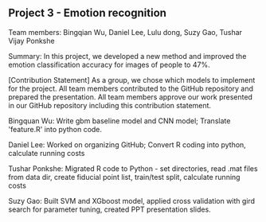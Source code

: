## Project 3 - Emotion recognition

Team members: Bingqian Wu, Daniel Lee, Lulu dong, Suzy Gao, Tushar Vijay Ponkshe

Summary: In this project, we developed a new method and improved the emotion classification accuracy for images of people to 47%.

[Contribution Statement] As a group, we chose which models to implement for the project. All team members contributed to the GitHub repository and prepared the presentation. All team members approve our work presented in our GitHub repository including this contribution statement.


Bingquan Wu: Write gbm baseline model and CNN model; Translate 'feature.R' into python code.

Daniel Lee: Worked on organizing GitHub; Convert R coding into python, calculate running costs

Tushar Ponkshe: Migrated R code to Python - set directories, read .mat files from data dir, create fiducial point list, train/test split, calculate running costs

Suzy Gao: Built SVM and XGboost model, applied cross validation with gird search for parameter tuning, created PPT presentation slides.

